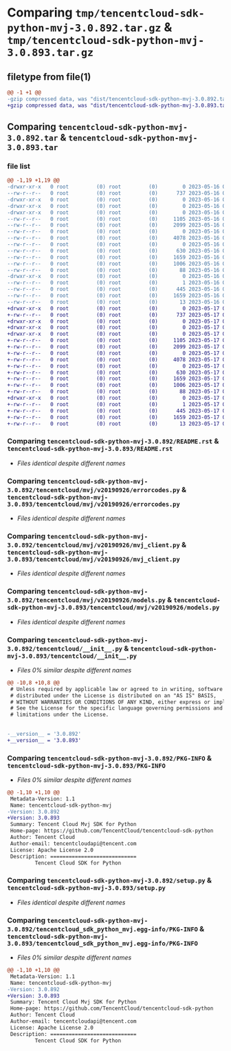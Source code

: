 # Comparing `tmp/tencentcloud-sdk-python-mvj-3.0.892.tar.gz` & `tmp/tencentcloud-sdk-python-mvj-3.0.893.tar.gz`

## filetype from file(1)

```diff
@@ -1 +1 @@
-gzip compressed data, was "dist/tencentcloud-sdk-python-mvj-3.0.892.tar", last modified: Tue May 16 00:41:47 2023, max compression
+gzip compressed data, was "dist/tencentcloud-sdk-python-mvj-3.0.893.tar", last modified: Wed May 17 03:36:35 2023, max compression
```

## Comparing `tencentcloud-sdk-python-mvj-3.0.892.tar` & `tencentcloud-sdk-python-mvj-3.0.893.tar`

### file list

```diff
@@ -1,19 +1,19 @@
-drwxr-xr-x   0 root         (0) root         (0)        0 2023-05-16 00:41:47.000000 tencentcloud-sdk-python-mvj-3.0.892/
--rw-r--r--   0 root         (0) root         (0)      737 2023-05-16 00:41:47.000000 tencentcloud-sdk-python-mvj-3.0.892/README.rst
-drwxr-xr-x   0 root         (0) root         (0)        0 2023-05-16 00:41:47.000000 tencentcloud-sdk-python-mvj-3.0.892/tencentcloud/
-drwxr-xr-x   0 root         (0) root         (0)        0 2023-05-16 00:41:47.000000 tencentcloud-sdk-python-mvj-3.0.892/tencentcloud/mvj/
-drwxr-xr-x   0 root         (0) root         (0)        0 2023-05-16 00:41:47.000000 tencentcloud-sdk-python-mvj-3.0.892/tencentcloud/mvj/v20190926/
--rw-r--r--   0 root         (0) root         (0)     1105 2023-05-16 00:41:47.000000 tencentcloud-sdk-python-mvj-3.0.892/tencentcloud/mvj/v20190926/errorcodes.py
--rw-r--r--   0 root         (0) root         (0)     2099 2023-05-16 00:41:47.000000 tencentcloud-sdk-python-mvj-3.0.892/tencentcloud/mvj/v20190926/mvj_client.py
--rw-r--r--   0 root         (0) root         (0)        0 2023-05-16 00:41:47.000000 tencentcloud-sdk-python-mvj-3.0.892/tencentcloud/mvj/v20190926/__init__.py
--rw-r--r--   0 root         (0) root         (0)     4078 2023-05-16 00:41:47.000000 tencentcloud-sdk-python-mvj-3.0.892/tencentcloud/mvj/v20190926/models.py
--rw-r--r--   0 root         (0) root         (0)        0 2023-05-16 00:41:47.000000 tencentcloud-sdk-python-mvj-3.0.892/tencentcloud/mvj/__init__.py
--rw-r--r--   0 root         (0) root         (0)      630 2023-05-16 00:41:47.000000 tencentcloud-sdk-python-mvj-3.0.892/tencentcloud/__init__.py
--rw-r--r--   0 root         (0) root         (0)     1659 2023-05-16 00:41:47.000000 tencentcloud-sdk-python-mvj-3.0.892/PKG-INFO
--rw-r--r--   0 root         (0) root         (0)     1006 2023-05-16 00:41:47.000000 tencentcloud-sdk-python-mvj-3.0.892/setup.py
--rw-r--r--   0 root         (0) root         (0)       88 2023-05-16 00:41:47.000000 tencentcloud-sdk-python-mvj-3.0.892/setup.cfg
-drwxr-xr-x   0 root         (0) root         (0)        0 2023-05-16 00:41:47.000000 tencentcloud-sdk-python-mvj-3.0.892/tencentcloud_sdk_python_mvj.egg-info/
--rw-r--r--   0 root         (0) root         (0)        1 2023-05-16 00:41:47.000000 tencentcloud-sdk-python-mvj-3.0.892/tencentcloud_sdk_python_mvj.egg-info/dependency_links.txt
--rw-r--r--   0 root         (0) root         (0)      445 2023-05-16 00:41:47.000000 tencentcloud-sdk-python-mvj-3.0.892/tencentcloud_sdk_python_mvj.egg-info/SOURCES.txt
--rw-r--r--   0 root         (0) root         (0)     1659 2023-05-16 00:41:47.000000 tencentcloud-sdk-python-mvj-3.0.892/tencentcloud_sdk_python_mvj.egg-info/PKG-INFO
--rw-r--r--   0 root         (0) root         (0)       13 2023-05-16 00:41:47.000000 tencentcloud-sdk-python-mvj-3.0.892/tencentcloud_sdk_python_mvj.egg-info/top_level.txt
+drwxr-xr-x   0 root         (0) root         (0)        0 2023-05-17 03:36:35.000000 tencentcloud-sdk-python-mvj-3.0.893/
+-rw-r--r--   0 root         (0) root         (0)      737 2023-05-17 03:36:35.000000 tencentcloud-sdk-python-mvj-3.0.893/README.rst
+drwxr-xr-x   0 root         (0) root         (0)        0 2023-05-17 03:36:35.000000 tencentcloud-sdk-python-mvj-3.0.893/tencentcloud/
+drwxr-xr-x   0 root         (0) root         (0)        0 2023-05-17 03:36:35.000000 tencentcloud-sdk-python-mvj-3.0.893/tencentcloud/mvj/
+drwxr-xr-x   0 root         (0) root         (0)        0 2023-05-17 03:36:35.000000 tencentcloud-sdk-python-mvj-3.0.893/tencentcloud/mvj/v20190926/
+-rw-r--r--   0 root         (0) root         (0)     1105 2023-05-17 03:36:35.000000 tencentcloud-sdk-python-mvj-3.0.893/tencentcloud/mvj/v20190926/errorcodes.py
+-rw-r--r--   0 root         (0) root         (0)     2099 2023-05-17 03:36:35.000000 tencentcloud-sdk-python-mvj-3.0.893/tencentcloud/mvj/v20190926/mvj_client.py
+-rw-r--r--   0 root         (0) root         (0)        0 2023-05-17 03:36:35.000000 tencentcloud-sdk-python-mvj-3.0.893/tencentcloud/mvj/v20190926/__init__.py
+-rw-r--r--   0 root         (0) root         (0)     4078 2023-05-17 03:36:35.000000 tencentcloud-sdk-python-mvj-3.0.893/tencentcloud/mvj/v20190926/models.py
+-rw-r--r--   0 root         (0) root         (0)        0 2023-05-17 03:36:35.000000 tencentcloud-sdk-python-mvj-3.0.893/tencentcloud/mvj/__init__.py
+-rw-r--r--   0 root         (0) root         (0)      630 2023-05-17 03:36:35.000000 tencentcloud-sdk-python-mvj-3.0.893/tencentcloud/__init__.py
+-rw-r--r--   0 root         (0) root         (0)     1659 2023-05-17 03:36:35.000000 tencentcloud-sdk-python-mvj-3.0.893/PKG-INFO
+-rw-r--r--   0 root         (0) root         (0)     1006 2023-05-17 03:36:35.000000 tencentcloud-sdk-python-mvj-3.0.893/setup.py
+-rw-r--r--   0 root         (0) root         (0)       88 2023-05-17 03:36:35.000000 tencentcloud-sdk-python-mvj-3.0.893/setup.cfg
+drwxr-xr-x   0 root         (0) root         (0)        0 2023-05-17 03:36:35.000000 tencentcloud-sdk-python-mvj-3.0.893/tencentcloud_sdk_python_mvj.egg-info/
+-rw-r--r--   0 root         (0) root         (0)        1 2023-05-17 03:36:35.000000 tencentcloud-sdk-python-mvj-3.0.893/tencentcloud_sdk_python_mvj.egg-info/dependency_links.txt
+-rw-r--r--   0 root         (0) root         (0)      445 2023-05-17 03:36:35.000000 tencentcloud-sdk-python-mvj-3.0.893/tencentcloud_sdk_python_mvj.egg-info/SOURCES.txt
+-rw-r--r--   0 root         (0) root         (0)     1659 2023-05-17 03:36:35.000000 tencentcloud-sdk-python-mvj-3.0.893/tencentcloud_sdk_python_mvj.egg-info/PKG-INFO
+-rw-r--r--   0 root         (0) root         (0)       13 2023-05-17 03:36:35.000000 tencentcloud-sdk-python-mvj-3.0.893/tencentcloud_sdk_python_mvj.egg-info/top_level.txt
```

### Comparing `tencentcloud-sdk-python-mvj-3.0.892/README.rst` & `tencentcloud-sdk-python-mvj-3.0.893/README.rst`

 * *Files identical despite different names*

### Comparing `tencentcloud-sdk-python-mvj-3.0.892/tencentcloud/mvj/v20190926/errorcodes.py` & `tencentcloud-sdk-python-mvj-3.0.893/tencentcloud/mvj/v20190926/errorcodes.py`

 * *Files identical despite different names*

### Comparing `tencentcloud-sdk-python-mvj-3.0.892/tencentcloud/mvj/v20190926/mvj_client.py` & `tencentcloud-sdk-python-mvj-3.0.893/tencentcloud/mvj/v20190926/mvj_client.py`

 * *Files identical despite different names*

### Comparing `tencentcloud-sdk-python-mvj-3.0.892/tencentcloud/mvj/v20190926/models.py` & `tencentcloud-sdk-python-mvj-3.0.893/tencentcloud/mvj/v20190926/models.py`

 * *Files identical despite different names*

### Comparing `tencentcloud-sdk-python-mvj-3.0.892/tencentcloud/__init__.py` & `tencentcloud-sdk-python-mvj-3.0.893/tencentcloud/__init__.py`

 * *Files 0% similar despite different names*

```diff
@@ -10,8 +10,8 @@
 # Unless required by applicable law or agreed to in writing, software
 # distributed under the License is distributed on an "AS IS" BASIS,
 # WITHOUT WARRANTIES OR CONDITIONS OF ANY KIND, either express or implied.
 # See the License for the specific language governing permissions and
 # limitations under the License.
 
 
-__version__ = '3.0.892'
+__version__ = '3.0.893'
```

### Comparing `tencentcloud-sdk-python-mvj-3.0.892/PKG-INFO` & `tencentcloud-sdk-python-mvj-3.0.893/PKG-INFO`

 * *Files 0% similar despite different names*

```diff
@@ -1,10 +1,10 @@
 Metadata-Version: 1.1
 Name: tencentcloud-sdk-python-mvj
-Version: 3.0.892
+Version: 3.0.893
 Summary: Tencent Cloud Mvj SDK for Python
 Home-page: https://github.com/TencentCloud/tencentcloud-sdk-python
 Author: Tencent Cloud
 Author-email: tencentcloudapi@tencent.com
 License: Apache License 2.0
 Description: ============================
         Tencent Cloud SDK for Python
```

### Comparing `tencentcloud-sdk-python-mvj-3.0.892/setup.py` & `tencentcloud-sdk-python-mvj-3.0.893/setup.py`

 * *Files identical despite different names*

### Comparing `tencentcloud-sdk-python-mvj-3.0.892/tencentcloud_sdk_python_mvj.egg-info/PKG-INFO` & `tencentcloud-sdk-python-mvj-3.0.893/tencentcloud_sdk_python_mvj.egg-info/PKG-INFO`

 * *Files 0% similar despite different names*

```diff
@@ -1,10 +1,10 @@
 Metadata-Version: 1.1
 Name: tencentcloud-sdk-python-mvj
-Version: 3.0.892
+Version: 3.0.893
 Summary: Tencent Cloud Mvj SDK for Python
 Home-page: https://github.com/TencentCloud/tencentcloud-sdk-python
 Author: Tencent Cloud
 Author-email: tencentcloudapi@tencent.com
 License: Apache License 2.0
 Description: ============================
         Tencent Cloud SDK for Python
```

